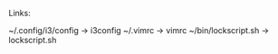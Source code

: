 Links:

~/.config/i3/config -> i3config
~/.vimrc            -> vimrc
~/bin/lockscript.sh -> lockscript.sh
